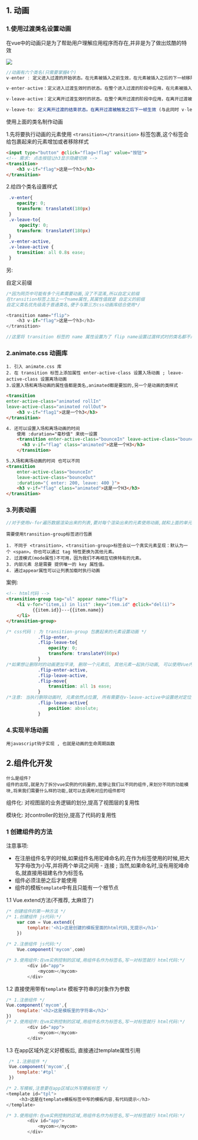## 1. 动画

### 1.使用过渡类名设置动画

在vue中的动画只是为了帮助用户理解应用程序而存在,并非是为了做出炫酷的特效

![](https://cn.vuejs.org/images/transition.png)

```js
//动画有六个类名(只需要掌握4个)
v-enter : 定义进入过渡的开始状态。在元素被插入之前生效，在元素被插入之后的下一帧移除

v-enter-active：定义进入过渡生效时的状态。在整个进入过渡的阶段中应用，在元素被插入之前生效，在过渡/动画完成之后移除。这个类可以被用来定义进入过渡的过程时间，延迟和曲线函数。

v-leave-active：定义离开过渡生效时的状态。在整个离开过渡的阶段中应用，在离开过渡被触发时立刻生效，在过渡/动画完成之后移除。这个类可以被用来定义离开过渡的过程时间，延迟和曲线函数。

v-leave-to: 定义离开过渡的结束状态。在离开过渡被触发之后下一帧生效 (与此同时 v-leave 被删除)，在过渡/动画完成之后移除。
```

使用上面的类名制作动画

1.先将要执行动画的元素使用 `<transition></transition>` 标签包裹,这个标签会给包裹起来的元素增加或者移除样式

```html
<input type="button" @click="flag=!flag" value="按钮">
<!-- 需求: 点击按钮让h3显示隐藏切换 -->
<transition>
    <h3 v-if="flag">这是一个h3</h3>
</transition>
```

2.给四个类名设置样式

```css
 .v-enter{
 	opacity: 0;
 	transform: translateX(180px)
 }
 .v-leave-to{
	 opacity: 0;
 	transform: translateY(180px)
 }
 .v-enter-active,
 .v-leave-active {
 	transition: all 0.8s ease;
 }
```

另:

自定义前缀

```js
/*因为网页中可能有多个元素需要动画,没了不混淆,所以自定义前缀
在transition标签上加上一个name属性,其属性值就是 自定义的前缀
自定义类名优先级高于普通类名,便于与第三方css动画库结合使用*/

<transition name="flip">
    <h3 v-if="flag">这是一个h3</h3>
</transition>

//这里将 transition 标签的 name 属性设置为了 flip name设置过渡样式时的类名都不用默认的`v-` 开头了,而是 `flip-` 开头
```

### 2.animate.css 动画库

```
1. 引入 animate.css 库 
2. 在 transition 标签上添加属性 enter-active-class 设置入场动画 ; leave-active-class 设置离场动画
3.设置入场和离场动画的属性值都是类名,animated都是要加的,另一个是动画的类样式
```

```html
<transition 
enter-active-class="animated rollIn"
leave-active-class="animated rollOut">
	<h3 v-if="flag1">这是一个h3</h3>
</transition> 
```

```html
4. 还可以设置入场和离场动画的时间
	使用 :duration="毫秒值" 来统一设置
	<transition enter-active-class="bounceIn" leave-active-class="bounceOut" :duration="200">
      <h3 v-if="flag" class="animated">这是一个H3</h3>
    </transition>
```

```html
5.入场和离场动画的时间 也可以不同
<transition 
    enter-active-class="bounceIn" 
    leave-active-class="bounceOut" 
    :duration="{ enter: 200, leave: 400 }">
    <h3 v-if="flag" class="animated">这是一个H3</h3>
</transition> 
```



### 3.列表动画

```js
//对于使用v-for遍历数据渲染出来的列表,要对每个渲染出来的元素使用动画,就和上面的单元素的动画不一样了
```

```
需要使用transition-group标签进行包裹

1. 不同于 <transition>，<transition-group>标签会以一个真实元素呈现：默认为一个 <span>。你也可以通过 tag 特性更换为其他元素。
2. 过渡模式(mode属性)不可用，因为我们不再相互切换特有的元素。
3. 内部元素 总是需要 提供唯一的 key 属性值。
4. 通过appear属性可以让列表加载时执行动画

```

案例:

```html
<!-- html代码 -->
<transition-group tag="ul" appear name="flip">
    <li v-for="(item,i) in list" :key="item.id" @click="del(i)">
          {{item.id}}---{{item.name}}
    </li>
</transition-group>
```

```css
/* css代码 : 为 transition-group 包裹起来的元素设置动画 */
            .flip-enter,
            .flip-leave-to{
                opacity: 0;
                transform: translateY(80px)
            }
/*如果想让删除时的动画更加平滑, 删除一个元素后, 其他元素一起执行动画, 可以使用Vue内部封装FLIP动画队列后的 v-move 类样式来设置过渡效果 , 通过tag属性改变前缀后,已经是 .flip-move 了*/
            .flip-enter-active,
            .flip-leave-active,
            .flip-move{
                transition: all 1s ease;
            }
/*注意: 当执行删除动画时, 元素依然占位置, 所有需要在v-leave-active中设置绝对定位, 让元素脱离文档流实现完美的动画效果!!!*/
            .flip-leave-active{
                position: absolute;
            }
```





### 4.实现半场动画

```
用javascript钩子实现 , 也就是动画的生命周期函数
```



## 2.组件化开发

```
什么是组件?
组件的出现,就是为了拆分vue实例的代码量的,能够让我们以不同的组件,来划分不同的功能模块,将来我们需要什么样的功能,就可以去调用对应的组件即可
```

组件化: 对视图层的业务逻辑的划分,提高了视图层的复用性

模块化: 对controller的划分,提高了代码的复用性



### 1 创建组件的方法

注意事项: 

- 在注册组件名字的时候,如果组件名用驼峰命名的,在作为标签使用的时候,把大写字母改为小写,并将两个单词之间用 - 连接 ; 当然,如果命名时,没有用驼峰命名,就直接用祖建名作为标签名
- 组件必须注册之后才能使用
- 组件的模板`template`中有且只能有一个根节点

1.1 Vue.extend方法(不推荐, 太麻烦了)

```js
/* 创建组件的第一种方法 */
/* 1.创建组件 js代码:*/
	var com = Vue.extend({
		template:'<h1>这是创建的模板里面的html代码,无提示</h1>'
	})
    
/* 2.注册组件 js代码:*/
	Vue.component('mycom',com)

/* 3.使用组件:在vm实例控制的区域,用组件名作为标签名,写一对标签就行 html代码:*/
		<div id="app">
            <mycom></mycom>
        </div>
```

1.2 直接使用带有`template` 模板字符串的对象作为参数

```js
/* 1.注册组件 */
Vue.component('mycom',{
	template:'<h2>这是模板里的字符串</h2>'
})
/* 2.使用组件:在vm实例控制的区域,用组件名作为标签名,写一对标签就行 html代码:*/
		<div id="app">
            <mycom></mycom>
        </div>
```

1.3 在app区域外定义好模板后, 直接通过template属性引用

```js
 /* 1.注册组件 */
 Vue.component('mycom',{
 	template:'#tpl'
 })

/* 2.写模板,注意要在app区域以外写模板标签 */
<template id="tpl">
     <h3>这是在template模板标签中写的模板内容,有代码提示</h3>
</template>

/* 3.使用组件:在vm实例控制的区域,用组件名作为标签名,写一对标签就行 html代码:*/
		<div id="app">
            <mycom></mycom>
        </div>
```




